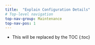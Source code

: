 ```yaml
---
title:  "Explain Configuration Details"
# Top-level navigation
top-nav-group: Maintenance
top-nav-pos: 1
---
```


* This will be replaced by the TOC
{:toc}

